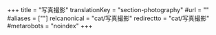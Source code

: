 +++
title = "写真撮影"
translationKey = "section-photography"
#url = ""
#aliases = [""]
relcanonical = "cat/写真撮影"
redirectto = "cat/写真撮影"
#metarobots = "noindex"
+++

